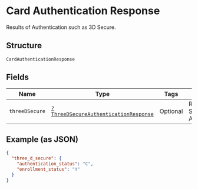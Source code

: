 
# Card Authentication Response

Results of Authentication such as 3D Secure.

## Structure

`CardAuthenticationResponse`

## Fields

| Name | Type | Tags | Description | Getter | Setter |
|  --- | --- | --- | --- | --- | --- |
| `threeDSecure` | [`?ThreeDSecureAuthenticationResponse`](../../doc/models/three-d-secure-authentication-response.md) | Optional | Results of 3D Secure Authentication. | getThreeDSecure(): ?ThreeDSecureAuthenticationResponse | setThreeDSecure(?ThreeDSecureAuthenticationResponse threeDSecure): void |

## Example (as JSON)

```json
{
  "three_d_secure": {
    "authentication_status": "C",
    "enrollment_status": "Y"
  }
}
```

